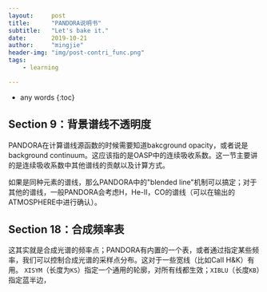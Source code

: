 ```yaml
---
layout:     post
title:      "PANDORA说明书"
subtitle:   "Let's bake it."
date:       2019-10-21
author:     "mingjie"
header-img: "img/post-contri_func.png"
tags:
    - learning

---
```


* any words
{:toc}

## Section 9：背景谱线不透明度

PANDORA在计算谱线源函数的时候需要知道bakcground opacity，或者说是background continuum。这应该指的是OASP中的连续吸收系数。这一节主要讲的是连续吸收系数中其他谱线的贡献以及计算方式。

如果是同种元素的谱线，那么PANDORA中的"blended line"机制可以搞定；对于其他的谱线，一般PANDORA会考虑H，He-II，CO的谱线（可以在输出的ATMOSPHERE中进行确认）。

## Section 18：合成频率表

这其实就是合成光谱的频率点；PANDORA有内置的一个表，或者通过指定某些频率，我们可以控制合成光谱的采样点分布。这对于一些宽线（比如CaII H&K）有用。
`XISYM`（长度为`KS`）指定一个通用的轮廓，对所有线都生效；`XIBLU`（长度`KB`）指定蓝半边，
